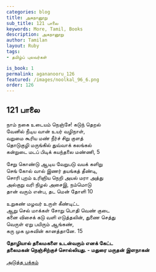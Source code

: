 ```yaml
---
categories: blog
title: அகநானூறு 
sub_title: 121 பாலை
keywords: More, Tamil, Books
description: அகநானூறு 
author: Tamilan
layout: Ruby
tags:
- தமிழ்ப் புலவர்கள் 

is_book: 1
permalink: agananooru_126
featured: /images/noolkal_96_6.png
order: 126
---
```



## 121 பாலை

நாம் நகை உடையம் நெஞ்சே! கடுந் தெறல்  
வேனில் நீடிய வான் உயர் வழிநாள்,  
வறுமை கூரிய மண் நீர்ச் சிறு குளத்  
தொடுகுழி மருங்கில் துவ்வாக் கலங்கல்  
கன்றுடை மடப் பிடிக் கயந்தலை மண்ணி, 5

சேறு கொண்டு ஆடிய வேறுபடு வயக் களிறு  
செங் கோல் வால் இணர் தயங்கத் தீண்டி,  
சொரி புறம் உரிஞிய நெறி அயல் மரா அத்து  
அல்குறு வரி நிழல் அசைஇ, நம்மொடு  
தான் வரும் என்ப, தட மென் தோளி 10

உறுகண் மழவர் உருள் கீண்டிட்ட  
ஆறு செல் மாக்கள் சோறு பொதி வெண் குடை  
கனை விசைக் கடு வளி எடுத்தலின், துணை செத்து  
வெருள் ஏறு பயிரும் ஆங்கண்,  
கரு முக முசுவின் கானத்தானே. 15

**தோழியால் தலைமகளை உடன்வரும் எனக் கேட்ட  
தலைமகன் நெஞ்சிற்குச் சொல்லியது. - மதுரை மருதன் இளநாகன்**

[அடுத்த பக்கம்](agananooru_127)